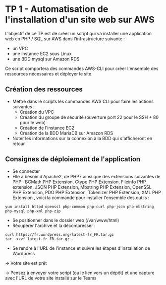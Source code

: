 # TP 1 - Automatisation de l'installation d'un site web sur AWS

L'objectif de ce TP est de créer un script qui va installer une application web en PHP / SQL sur AWS dans l'infrastructure suivante : 
* un VPC 
* une instance EC2 sous Linux
* une BDD mysql sur Amazon RDS  

Ce script comportera des commandes AWS-CLI pour créer l'ensemble des ressources nécessaires et déployer le site.

## Création des ressources
* Mettre dans le scripts les commandes AWS CLI pour faire les actions suivantes : 
  * Création du VPC
  * Création du groupe de sécurité (ouverture port 22 pour le SSH + 80 pour le web)
  * Création de l'instance EC2 
  * Création de la BDD MariaDB sur Amazon RDS 
* Noter les informations sur la connexion à la BDD qui s'afficheront en retour

## Consignes de déploiement de l'application
* Se connecter
* Elle a besoin d'Apache2, de PHP7 ainsi que des extensions suivantes de PHP : BCMath PHP Extension, Ctype PHP Extension, Fileinfo PHP extension, JSON PHP Extension, Mbstring PHP Extension, OpenSSL PHP Extension, PDO PHP Extension, Tokenizer PHP Extension, XML PHP Extension , voici la commande pour installer l'ensemble des outils :
```
yum install httpd openssl php-common php-curl php-json php-mbstring php-mysql php-xml php-zip

```
* Se positionner dans le dossier web (/var/www/html)
* Récupérer l'archive et la décompresser : 
```
curl https://fr.wordpress.org/latest-fr_FR.tar.gz
tar -xzvf latest-fr_FR.tar.gz . 
```
* Se rendre à l'URL de l'instance et suivre les étapes d'installation de Wordpress

-> Votre site est prêt

-> Pensez à envoyer votre script (ou le lien vers un dépôt) et une capture avec l'URL de votre site installé sur le Teams

